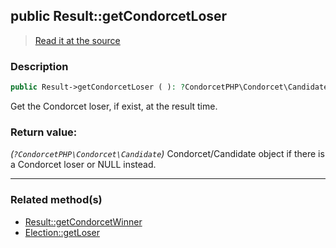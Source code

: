 ## public Result::getCondorcetLoser

> [Read it at the source](https://github.com/julien-boudry/Condorcet/blob/master/src/Result.php#L234)

### Description    

```php
public Result->getCondorcetLoser ( ): ?CondorcetPHP\Condorcet\Candidate
```

Get the Condorcet loser, if exist, at the result time.
    

### Return value:   

*(`?CondorcetPHP\Condorcet\Candidate`)* Condorcet/Candidate object if there is a Condorcet loser or NULL instead.


---------------------------------------

### Related method(s)      

* [Result::getCondorcetWinner](/Docs/ApiReferences/Result%20Class/public%20Result--getCondorcetWinner.md)    
* [Election::getLoser](/Docs/ApiReferences/Election%20Class/public%20Election--getLoser.md)    
